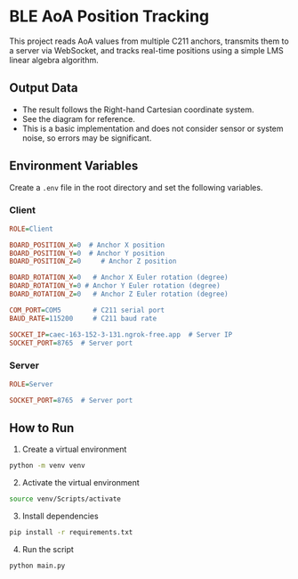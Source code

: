 # BLE AoA Position Tracking

This project reads AoA values from multiple C211 anchors, transmits them to a server via WebSocket, and tracks real-time positions using a simple LMS linear algebra algorithm.

## Output Data
- The result follows the Right-hand Cartesian coordinate system.  
- See the diagram for reference.  
- This is a basic implementation and does not consider sensor or system noise, so errors may be significant.

## Environment Variables

Create a `.env` file in the root directory and set the following variables.

### Client
```ini
ROLE=Client

BOARD_POSITION_X=0  # Anchor X position
BOARD_POSITION_Y=0  # Anchor Y position
BOARD_POSITION_Z=0     # Anchor Z position

BOARD_ROTATION_X=0   # Anchor X Euler rotation (degree)
BOARD_ROTATION_Y=0 # Anchor Y Euler rotation (degree)
BOARD_ROTATION_Z=0   # Anchor Z Euler rotation (degree)

COM_PORT=COM5        # C211 serial port
BAUD_RATE=115200     # C211 baud rate

SOCKET_IP=caec-163-152-3-131.ngrok-free.app  # Server IP
SOCKET_PORT=8765  # Server port
```

### Server
```ini
ROLE=Server

SOCKET_PORT=8765  # Server port
```

## How to Run
1. Create a virtual environment  
  ```sh
  python -m venv venv
  ```
2. Activate the virtual environment  
  ```sh
  source venv/Scripts/activate
  ```
3. Install dependencies  
  ```sh
  pip install -r requirements.txt
  ```

4. Run the script  
  ```sh
  python main.py
  ```
